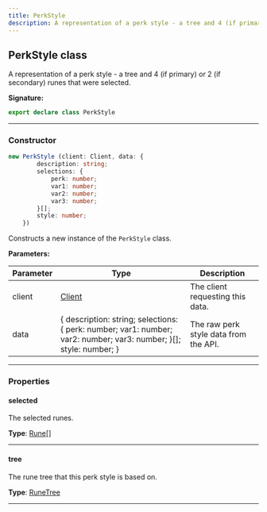 ```yaml
---
title: PerkStyle
description: A representation of a perk style - a tree and 4 (if primary) or 2 (if secondary) runes that were selected.
---
```


## PerkStyle class

A representation of a perk style - a tree and 4 (if primary) or 2 (if secondary) runes that were selected.

**Signature:**

```ts
export declare class PerkStyle 
```

---

### Constructor

```ts
new PerkStyle (client: Client, data: {
        description: string;
        selections: {
            perk: number;
            var1: number;
            var2: number;
            var3: number;
        }[];
        style: number;
    })
```

Constructs a new instance of the `PerkStyle` class.

**Parameters:**

| Parameter | Type | Description |
| --------- | ---- | ----------- |
| client | [Client](/api/Client.md) | The client requesting this data. |
| data | {         description: string;         selections: {             perk: number;             var1: number;             var2: number;             var3: number;         }[];         style: number;     } | The raw perk style data from the API. |
---

### Properties

#### selected

The selected runes.



**Type**: [Rune](/api/Rune.md)[]

---

#### tree

The rune tree that this perk style is based on.



**Type**: [RuneTree](/api/RuneTree.md)

---

